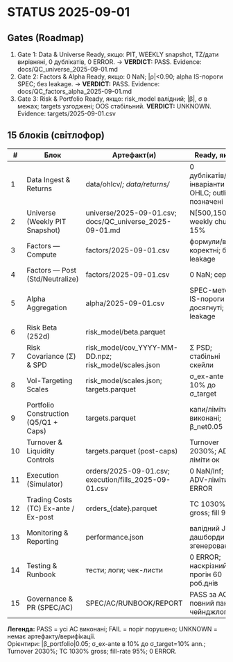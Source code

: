 ﻿# STATUS  2025-09-01

## Gates (Roadmap)
1) Gate 1: Data & Universe  Ready, якщо: PIT, WEEKLY snapshot, TZ/дати вирівняні, 0 дублікатів, 0 ERROR. → **VERDICT:** PASS. Evidence: docs/QC_universe_2025-09-01.md
2) Gate 2: Factors & Alpha  Ready, якщо: 0 NaN; |ρ|<0.90; alpha IS-пороги SPEC; без leakage. → **VERDICT:** PASS. Evidence: docs/QC_factors_alpha_2025-09-01.md
3) Gate 3: Risk & Portfolio  Ready, якщо: risk_model валідний; |β|, σ в межах; targets узгоджені; OOS стабільний.  **VERDICT:** UNKNOWN. Evidence: targets/2025-09-01.csv

## 15 блоків (світлофор)
| # | Блок | Артефакт(и) | Ready, якщо | Status | Next step |
|---|------|-------------|--------------|--------|-----------|
| 1 | Data Ingest & Returns | data/ohlcv/*; data/returns/* | 0 дублікатів/NaN; інваріанти OHLC; outliers позначені | UNKNOWN | Створити data/returns/returns_2025-08-29.parquet (шаблон) |
| 2 | Universe (Weekly PIT Snapshot) | universe/2025-09-01.csv; docs/QC_universe_2025-09-01.md | N[500,1500]; weekly churn 15% | PASS | Розширити PIT-універсум 500 символів (weekly) |
| 3 | Factors — Compute | factors/2025-09-01.csv | формули/вікна коректні; без leakage | PASS | Додати unit-тести формул |
| 4 | Factors — Post (Std/Neutralize) | factors/2025-09-01.csv | 0 NaN; середня |ρ|<0.90; 0 ERROR | PASS | Додати звіт кореляцій ρ |
| 5 | Alpha Aggregation | alpha/2025-09-01.csv | SPEC-метод; IS-пороги досягнуті; без leakage | PASS | Додати IS-тест порогів |
| 6 | Risk  Beta (252d) | risk_model/beta.parquet | |β| у межах; індекси узгоджені | UNKNOWN | Обчислити risk_model/beta.parquet (252д OLS) |
| 7 | Risk  Covariance (Σ) & SPD | risk_model/cov_YYYY-MM-DD.npz; risk_model/scales.json | Σ PSD; стабільні скейли | UNKNOWN | Порахувати risk_model/cov_2025-08-29.npz (LedoitWolf) |
| 8 | Vol-Targeting Scales | risk_model/scales.json; targets.parquet | σ_ex-ante в 10% до σ_target | UNKNOWN | Записати scales.json і додати σ_target у targets.parquet (1 тиждень) |
| 9 | Portfolio Construction (Q5/Q1 + Caps) | targets.parquet | капи/ліміти виконані; β_net0.05 | UNKNOWN | Згенерувати targets.parquet за 1 тиждень з β_net0.05 |
| 10 | Turnover & Liquidity Controls | targets.parquet (post-caps) | Turnover 2030%; ADV-ліміти ок | UNKNOWN | Звести churn/ADV звіт за тиждень на основі targets.parquet |
| 11 | Execution (Simulator) | orders/2025-09-01.csv; execution/fills_2025-09-01.csv | 0 NaN/Inf; ADV-ліміти; 0 ERROR | PASS | Логувати fills щодня (cron) |
| 12 | Trading Costs (TC)  Ex-ante / Ex-post | orders_{date}.parquet | TC 1030% gross; fill 95% | UNKNOWN | Додати TC-оцінку до orders_* (ex-ante) |
| 13 | Monitoring & Reporting | performance.json | валідний JSON; дашборди згенеровані | UNKNOWN | Згенерувати performance.json (SR, IC, Vol, MDD) |
| 14 | Testing & Runbook | тести; логи; чек-листи | 0 ERROR; наскрізний прогін 60 роб.днів | UNKNOWN | Запустити sanity E2E на 60 роб.днів і зберегти логи |
| 15 | Governance & PR (SPEC/AC) | SPEC/AC/RUNBOOK/REPORT | PASS за AC; повний пакет; чейнджлог | UNKNOWN | Створити SPEC/AC за шаблоном docs/MODULE_CONTRACT_TEMPLATE.md |

**Легенда:** PASS = усі AC виконані; FAIL = поріг порушено; UNKNOWN = немає артефакту/верифікації.  
Орієнтири: |β_portfolio|0.05; σ_ex-ante в 10% до σ_target=10% ann.; Turnover 2030%; TC 1030% gross; fill-rate 95%; 0 ERROR.









